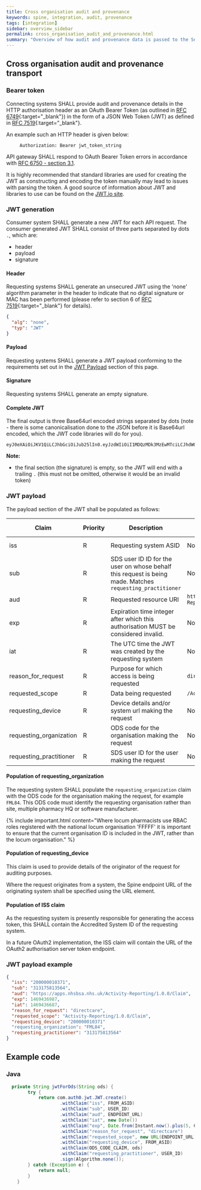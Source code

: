 ```yaml
---
title: Cross organisation audit and provenance
keywords: spine, integration, audit, provenance
tags: [integration]
sidebar: overview_sidebar
permalink: cross_organisation_audit_and_provenance.html
summary: "Overview of how audit and provenance data is passed to the Service."
---
```


## Cross organisation audit and provenance transport ##

### Bearer token ###

Connecting systems SHALL provide audit and provenance details in the HTTP authorisation header as an OAuth Bearer Token (as outlined in [RFC 6749](https://tools.ietf.org/html/rfc6749){:target="_blank"}) in the form of a JSON Web Token (JWT) as defined in [RFC 7519](https://tools.ietf.org/html/rfc7519){:target="_blank"}.

An example such an HTTP header is given below:

```
     Authorization: Bearer jwt_token_string
```

API gateway SHALL respond to OAuth Bearer Token errors in accordance with [RFC 6750 - section 3.1](https://tools.ietf.org/html/rfc6750#section-3.1).

It is highly recommended that standard libraries are used for creating the JWT as constructing and encoding the token manually may lead to issues with parsing the token. A good source of information about JWT and libraries to use can be found on the [JWT.io site](https://jwt.io/).


### JWT generation ###

Consumer system SHALL generate a new JWT for each API request. The consumer generated JWT SHALL consist of three parts separated by dots `.`, which are:

- header
- payload
- signature

#### Header ####
Requesting systems SHALL generate an unsecured JWT using the 'none' algorithm parameter in the header to indicate that no digital signature or MAC has been performed (please refer to section 6 of [RFC 7519](https://tools.ietf.org/html/rfc7519){:target="_blank"} for details).

```json
{
  "alg": "none",
  "typ": "JWT"
}
```

#### Payload ####

Requesting systems SHALL generate a JWT payload conforming to the requirements set out in the [JWT Payload](#jwt-payload) section of this page.

#### Signature ####

Requesting systems SHALL generate an empty signature.

#### Complete JWT ####

The final output is three Base64url encoded strings separated by dots (note - there is some canonicalisation done to the JSON before it is Base64url encoded, which the JWT code libraries will do for you).

```shell
eyJ0eXAiOiJKV1QiLCJhbGciOiJub25lIn0.eyJzdWIiOiI1MDQzMDk3MzEwMTciLCJhdWQiOiJodHRwczovL3N0Zy5uaHNkYXBpLmFzc3VyZWQubmhzYnNhLm5ocy51ay9ydGVjLWFwaS1nYXRld2F5L3YxLjAuMC9zZWFyY2giLCJyZXF1ZXN0aW5nX2RldmljZSI6IjIwMDAwMDAwMDk0NiIsInJlcXVlc3RpbmdfcHJhY3RpdGlvbmVyIjoiNTA0MzA5NzMxMDE3IiwicmVxdWVzdGluZ19vcmdhbml6YXRpb24iOiJBMUIyQyIsImlzcyI6IjIwMDAwMDAwMDk0NiIsImV4cCI6MTU0Mjk5NTk5MSwiaWF0IjoxNTQyOTk1NjkxLCJyZWFzb25fZm9yX3JlcXVlc3QiOiJkaXJlY3RjYXJlIiwicmVxdWVzdGVkX3Njb3BlIjoiL3J0ZWMtYXBpLWdhdGV3YXkvdjEuMC4wL3NlYXJjaCJ9.
```

**Note:**

- the final section (the signature) is empty, so the JWT will end with a trailing `.` (this must not be omitted, otherwise it would be an invalid token)


### JWT payload ###

The payload section of the JWT shall be populated as follows:

| Claim | Priority | Description | Fixed Value | Dynamic Value |
|-------|----------|-------------|-------------|------------------|
| iss | R | Requesting system ASID | No | Accredited System ID |
| sub | R | SDS user ID ID for the user on whose behalf this request is being made. Matches `requesting_practitioner` | No | Yes |
| aud | R | Requested resource URI | `http://[service_host]/Activity-Reporting/1.0.0/Claim` | No |
| exp | R | Expiration time integer after which this authorisation MUST be considered invalid. | No | (now() + 5 minutes) UTC time in seconds |
| iat | R | The UTC time the JWT was created by the requesting system | No | now() UTC time in seconds |
| reason_for_request | R | Purpose for which access is being requested | `directcare` | No |
| requested_scope | R | Data being requested | `/Activity-Reporting/1.0.0/Claim` | No |
| requesting_device | R | Device details and/or system url making the request | No | Accredited System ID |
| requesting_organization | R | ODS code for the organisation making the request | No | ODS code |
| requesting_practitioner | R | SDS user ID for the user making the request | No | SDS user ID |

#### Population of requesting_organization ####

The requesting system SHALL populate the `requesting_organization` claim with the ODS code for the organisation making the request, for example `FML84`.  This ODS code must identify the requesting organisation rather than site, multiple pharmacy HQ or software manufacturer.

{% include important.html content="Where locum pharmacists use RBAC roles registered with the national locum organisation 'FFFFF' it is important to ensure that the current organisation ID is included in the JWT, rather than the locum organisation." %}

#### Population of requesting_device ####

This claim is used to provide details of the originator of the request for auditing purposes.

Where the request originates from a system, the Spine endpoint URL of the originating system shall be specified using the URL element.

#### Population of ISS claim ####

As the requesting system is presently responsible for generating the access token, this SHALL contain the Accredited System ID of the requesting system.

In a future OAuth2 implementation, the ISS claim will contain the URL of the OAuth2 authorisation server token endpoint.


### JWT payload example ###

```json
{
  "iss": "200000010371",
  "sub": "313175813564",
  "aud": "https://apps.nhsbsa.nhs.uk/Activity-Reporting/1.0.0/Claim",
  "exp": 1469436987,
  "iat": 1469436687,
  "reason_for_request": "directcare",
  "requested_scope": "Activity-Reporting/1.0.0/Claim",
  "requesting_device": "200000010371"
  "requesting_organization": "FML84",
  "requesting_practitioner": "313175813564"
}
```

## Example code ##

### Java ###

```Java
  private String jwtForOds(String ods) {
		try {
			return com.auth0.jwt.JWT.create()
			        .withClaim("iss", FROM_ASID)
			        .withClaim("sub", USER_ID)
			        .withClaim("aud", ENDPOINT_URL)
			        .withClaim("iat", new Date())
			        .withClaim("exp", Date.from(Instant.now().plus(5, ChronoUnit.MINUTES)))
			        .withClaim("reason_for_request", "directcare")
			        .withClaim("requested_scope", new URL(ENDPOINT_URL).getPath())
			        .withClaim("requesting_device", FROM_ASID)
			        .withClaim(ODS_CODE_CLAIM, ods)
			        .withClaim("requesting_practitioner", USER_ID)
			        .sign(Algorithm.none());
		} catch (Exception e) {
			return null;
		}
	}

```
